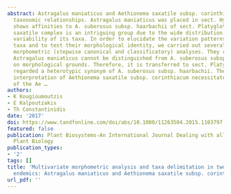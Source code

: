 ```yaml
---
abstract: Astragalus maniaticus and Aethionema saxatile subsp. corinthiacum have vague
  taxonomic relationships. Astragalus maniaticus was placed in sect. Hypoglottis but
  shows affinities to A. suberosus subsp. haarbachii of sect. Platyglottis. The Aethionema
  saxatile complex is an intriguing group due to the wide distribution and morphological
  variability of its taxa. In order to elucidate the variation patterns of these two
  taxa and to test their morphological identity, we carried out several multivariate
  morphometric (stepwise canonical and classificatory) analyses. They revealed that
  Astragalus maniaticus cannot be distinguished from A. suberosus subsp. haarbachii
  on morphological grounds. Therefore, it is transferred to sect. Platyglottis and
  regarded a heterotypic synonym of A. suberosus subsp. haarbachii. The taxonomic
  interpretation of Aethionema saxatile subsp. corinthiacum necessitated a broad revision
  of the Ae …
authors:
- K Kougioumoutzis
- E Kalpoutzakis
- Th Constantinidis
date: '2017'
doi: https://www.tandfonline.com/doi/abs/10.1080/11263504.2015.1103797
featured: false
publication: Plant Biosystems-An International Journal Dealing with all Aspects of
  Plant Biology
publication_types:
- '2'
tags: []
title: 'Multivariate morphometric analysis and taxa delimitation in two narrow Greek
  endemics: Astragalus maniaticus and Aethionema saxatile subsp. corinthiacum'
url_pdf: ''
---
```

